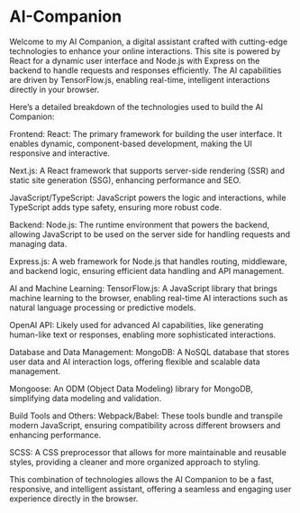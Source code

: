 # AI-Companion

Welcome to my AI Companion, a digital assistant crafted with cutting-edge technologies to enhance your online interactions. This site is powered by React for a dynamic user interface and Node.js with Express on the backend to handle requests and responses efficiently. The AI capabilities are driven by TensorFlow.js, enabling real-time, intelligent interactions directly in your browser.

Here’s a detailed breakdown of the technologies used to build the AI Companion:

Frontend:
React: The primary framework for building the user interface. It enables dynamic, component-based development, making the UI responsive and interactive.

Next.js: A React framework that supports server-side rendering (SSR) and static site generation (SSG), enhancing performance and SEO.

JavaScript/TypeScript: JavaScript powers the logic and interactions, while TypeScript adds type safety, ensuring more robust code.

Backend:
Node.js: The runtime environment that powers the backend, allowing JavaScript to be used on the server side for handling requests and managing data.

Express.js: A web framework for Node.js that handles routing, middleware, and backend logic, ensuring efficient data handling and API management.

AI and Machine Learning:
TensorFlow.js: A JavaScript library that brings machine learning to the browser, enabling real-time AI interactions such as natural language processing or predictive models.

OpenAI API: Likely used for advanced AI capabilities, like generating human-like text or responses, enabling more sophisticated interactions.

Database and Data Management:
MongoDB: A NoSQL database that stores user data and AI interaction logs, offering flexible and scalable data management.

Mongoose: An ODM (Object Data Modeling) library for MongoDB, simplifying data modeling and validation.


Build Tools and Others:
Webpack/Babel: These tools bundle and transpile modern JavaScript, ensuring compatibility across different browsers and enhancing performance.

SCSS: A CSS preprocessor that allows for more maintainable and reusable styles, providing a cleaner and more organized approach to styling.


This combination of technologies allows the AI Companion to be a fast, responsive, and intelligent assistant, offering a seamless and engaging user experience directly in the browser.
